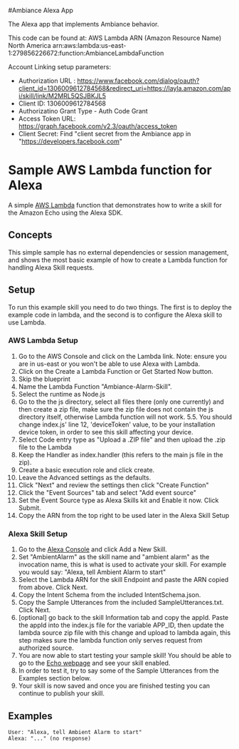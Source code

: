 #Ambiance Alexa App

The Alexa app that implements Ambiance behavior.


This code can be found at:
AWS Lambda ARN (Amazon Resource Name)
North America
arn:aws:lambda:us-east-1:279856226672:function:AmbianceLambdaFunction

Account Linking setup parameters:

* Authorization URL : https://www.facebook.com/dialog/oauth?client_id=1306009612784568&redirect_uri=https://layla.amazon.com/api/skill/link/M2MRL5QSJBKJL5
* Client ID: 1306009612784568
* Authorizatino Grant Type - Auth Code Grant
* Access Token URL: https://graph.facebook.com/v2.3/oauth/access_token
* Client Secret: Find "client secret from the Ambiance app in "https://developers.facebook.com"



# Sample AWS Lambda function for Alexa
A simple [AWS Lambda](http://aws.amazon.com/lambda) function that demonstrates how to write a skill for the Amazon Echo using the Alexa SDK.

## Concepts
This simple sample has no external dependencies or session management, and shows the most basic example of how to create a Lambda function for handling Alexa Skill requests.

## Setup
To run this example skill you need to do two things. The first is to deploy the example code in lambda, and the second is to configure the Alexa skill to use Lambda.

### AWS Lambda Setup
1. Go to the AWS Console and click on the Lambda link. Note: ensure you are in us-east or you won't be able to use Alexa with Lambda.
2. Click on the Create a Lambda Function or Get Started Now button.
3. Skip the blueprint
4. Name the Lambda Function "Ambiance-Alarm-Skill".
5. Select the runtime as Node.js
5. Go to the the js directory, select all files there (only one currently) and then create a zip file, make sure the zip file does not contain the js directory itself, otherwise Lambda function will not work.
5.5. You should change index.js' line 12, 'deviceToken' value, to be your installation device token, in order to see this skill affecting your device.
6. Select Code entry type as "Upload a .ZIP file" and then upload the .zip file to the Lambda
7. Keep the Handler as index.handler (this refers to the main js file in the zip).
8. Create a basic execution role and click create.
9. Leave the Advanced settings as the defaults.
10. Click "Next" and review the settings then click "Create Function"
11. Click the "Event Sources" tab and select "Add event source"
12. Set the Event Source type as Alexa Skills kit and Enable it now. Click Submit.
13. Copy the ARN from the top right to be used later in the Alexa Skill Setup

### Alexa Skill Setup
1. Go to the [Alexa Console](https://developer.amazon.com/edw/home.html) and click Add a New Skill.
2. Set "AmbientAlarm" as the skill name and "ambient alarm" as the invocation name, this is what is used to activate your skill. For example you would say: "Alexa, tell Ambient Alarm to start"
3. Select the Lambda ARN for the skill Endpoint and paste the ARN copied from above. Click Next.
4. Copy the Intent Schema from the included IntentSchema.json.
5. Copy the Sample Utterances from the included SampleUtterances.txt. Click Next.
6. [optional] go back to the skill Information tab and copy the appId. Paste the appId into the index.js file for the variable APP_ID,
   then update the lambda source zip file with this change and upload to lambda again, this step makes sure the lambda function only serves request from authorized source.
7. You are now able to start testing your sample skill! You should be able to go to the [Echo webpage](http://echo.amazon.com/#skills) and see your skill enabled.
8. In order to test it, try to say some of the Sample Utterances from the Examples section below.
9. Your skill is now saved and once you are finished testing you can continue to publish your skill.

## Examples
    User: "Alexa, tell Ambient Alarm to start"
    Alexa: "..." (no response)
